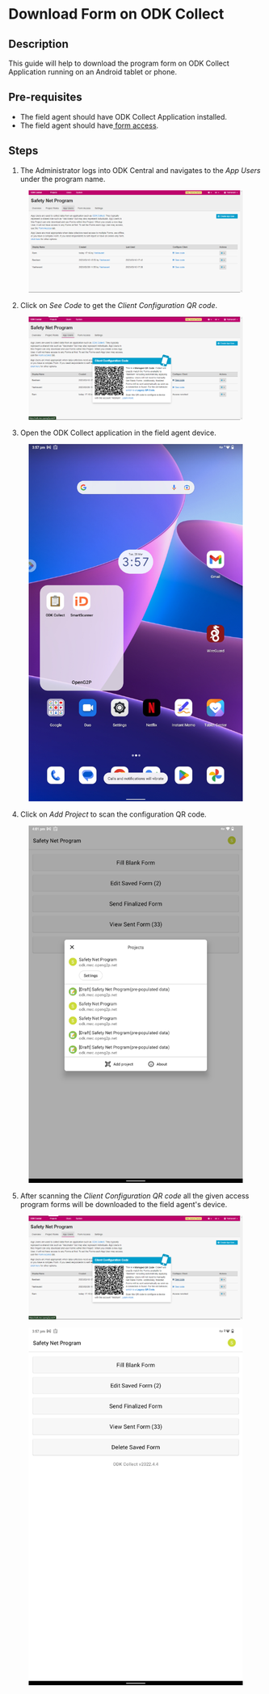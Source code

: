 # Download Form on ODK Collect

## Description

This guide will help to download the program form on ODK Collect Application running on an Android tablet or phone.

## Pre-requisites

* The field agent should have ODK Collect Application installed.
* The field agent should have[ form access](https://app.gitbook.com/s/xkdlCOLME2p03rS8nG8u/guides/user-guides/provide-form-access-to-field-agent).

## Steps

1. The Administrator logs into ODK Central and navigates to the _App Users_ under the program name.

<figure><img src="../../../../.gitbook/assets/odk-app-users.png" alt=""><figcaption></figcaption></figure>

2. Click on _See Code_ to get the _Client Configuration QR_ _code_.

<figure><img src="../../../../.gitbook/assets/client-configuration-code.png" alt=""><figcaption></figcaption></figure>

3. Open the ODK Collect application in the field agent device.

<figure><img src="../../../../.gitbook/assets/odk-collect-app.png" alt=""><figcaption></figcaption></figure>

4. Click on _Add Project_ to scan the configuration QR code.

<figure><img src="../../../../.gitbook/assets/odk-collect-project-scan.png" alt=""><figcaption></figcaption></figure>

5. After scanning the _Client Configuration QR_ _code_ all the given access program forms will be downloaded to the field agent's device.

<figure><img src="../../../../.gitbook/assets/client-configuration-code.png" alt=""><figcaption></figcaption></figure>

<figure><img src="../../../../.gitbook/assets/odk-collect-program-home-page.png" alt=""><figcaption></figcaption></figure>
